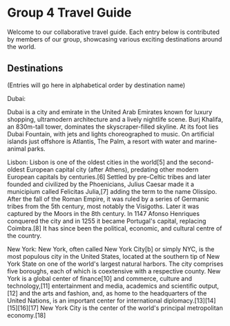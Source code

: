 # Group 4 Travel Guide

 Welcome to our collaborative travel guide. Each entry below is contributed by members of our group, showcasing various exciting destinations around the world.

 ## Destinations

  (Entries will go here in alphabetical order by destination name)

Dubai:

Dubai is a city and emirate in the United Arab Emirates known for luxury shopping, ultramodern architecture and a lively nightlife scene. Burj Khalifa, an 830m-tall tower, dominates the skyscraper-filled skyline. At its foot lies Dubai Fountain, with jets and lights choreographed to music. On artificial islands just offshore is Atlantis, The Palm, a resort with water and marine-animal parks.

Lisbon:
Lisbon is one of the oldest cities in the world[5] and the second-oldest European capital city (after Athens), predating other modern European capitals by centuries.[6] Settled by pre-Celtic tribes and later founded and civilized by the Phoenicians, Julius Caesar made it a municipium called Felicitas Julia,[7] adding the term to the name Olissipo. After the fall of the Roman Empire, it was ruled by a series of Germanic tribes from the 5th century, most notably the Visigoths. Later it was captured by the Moors in the 8th century. In 1147 Afonso Henriques conquered the city and in 1255 it became Portugal's capital, replacing Coimbra.[8] It has since been the political, economic, and cultural centre of the country. 

New York:
New York, often called New York City[b] or simply NYC, is the most populous city in the United States, located at the southern tip of New York State on one of the world's largest natural harbors. The city comprises five boroughs, each of which is coextensive with a respective county. New York is a global center of finance[10] and commerce, culture and technology,[11] entertainment and media, academics and scientific output,[12] and the arts and fashion, and, as home to the headquarters of the United Nations, is an important center for international diplomacy.[13][14][15][16][17] New York City is the center of the world's principal metropolitan economy.[18]